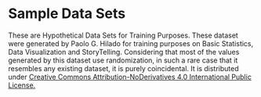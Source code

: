 # Sample Data Sets
These are Hypothetical Data Sets for Training Purposes. These dataset were generated by Paolo G. Hilado for training purposes on Basic Statistics, Data Visualization and StoryTelling. Considering that most of the values generated by this dataset use randomization, in such a rare case that it resembles any existing dataset, it is purely coincidental. It is distributed under [Creative Commons Attribution-NoDerivatives 4.0 International Public License.](https://github.com/Dcroix/SampleData/blob/master/Creative%20Commons%20Attribution-NoDerivatives%204.0%20International%20Public%20License)
